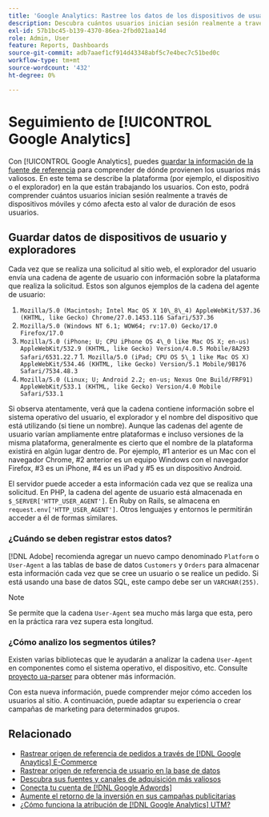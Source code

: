 ```yaml
---
title: 'Google Analytics: Rastree los datos de los dispositivos de usuario y los exploradores en la base de datos'
description: Descubra cuántos usuarios inician sesión realmente a través de dispositivos móviles y cómo afecta esto al valor de duración de esos usuarios.
exl-id: 57b1bc45-b139-4370-86ea-2fbd021aa14d
role: Admin, User
feature: Reports, Dashboards
source-git-commit: adb7aaef1cf914d43348abf5c7e4bec7c51bed0c
workflow-type: tm+mt
source-wordcount: '432'
ht-degree: 0%

---
```


# Seguimiento de [!UICONTROL Google Analytics]

Con [!UICONTROL Google Analytics], puedes [guardar la información de la fuente de referencia](../analysis/google-track-user-acq.md) para comprender de dónde provienen los usuarios más valiosos. En este tema se describe la plataforma (por ejemplo, el dispositivo o el explorador) en la que están trabajando los usuarios. Con esto, podrá comprender cuántos usuarios inician sesión realmente a través de dispositivos móviles y cómo afecta esto al valor de duración de esos usuarios.

## Guardar datos de dispositivos de usuario y exploradores

Cada vez que se realiza una solicitud al sitio web, el explorador del usuario envía una cadena de agente de usuario con información sobre la plataforma que realiza la solicitud. Estos son algunos ejemplos de la cadena del agente de usuario:

1. `Mozilla/5.0 (Macintosh; Intel Mac OS X 10\_8\_4) AppleWebKit/537.36 (KHTML, like Gecko) Chrome/27.0.1453.116 Safari/537.36`
1. `Mozilla/5.0 (Windows NT 6.1; WOW64; rv:17.0) Gecko/17.0 Firefox/17.0`
1. `Mozilla/5.0 (iPhone; U; CPU iPhone OS 4\_0 like Mac OS X; en-us) AppleWebKit/532.9 (KHTML, like Gecko) Version/4.0.5 Mobile/8A293 Safari/6531.22.7`
1.` Mozilla/5.0 (iPad; CPU OS 5\_1 like Mac OS X) AppleWebKit/534.46 (KHTML, like Gecko) Version/5.1 Mobile/9B176 Safari/7534.48.3`
1. `Mozilla/5.0 (Linux; U; Android 2.2; en-us; Nexus One Build/FRF91) AppleWebKit/533.1 (KHTML, like Gecko) Version/4.0 Mobile Safari/533.1`

Si observa atentamente, verá que la cadena contiene información sobre el sistema operativo del usuario, el explorador y el nombre del dispositivo que está utilizando (si tiene un nombre). Aunque las cadenas del agente de usuario varían ampliamente entre plataformas e incluso versiones de la misma plataforma, generalmente es cierto que el nombre de la plataforma existirá en algún lugar dentro de. Por ejemplo, #1 anterior es un Mac con el navegador Chrome, #2 anterior es un equipo Windows con el navegador Firefox, #3 es un iPhone, #4 es un iPad y #5 es un dispositivo Android.

El servidor puede acceder a esta información cada vez que se realiza una solicitud. En PHP, la cadena del agente de usuario está almacenada en `$_SERVER['HTTP_USER_AGENT']`. En Ruby on Rails, se almacena en `request.env['HTTP_USER_AGENT']`. Otros lenguajes y entornos le permitirán acceder a él de formas similares.

### ¿Cuándo se deben registrar estos datos?

[!DNL Adobe] recomienda agregar un nuevo campo denominado `Platform` o `User-Agent` a las tablas de base de datos `Customers` y `Orders` para almacenar esta información cada vez que se cree un usuario o se realice un pedido. Si está usando una base de datos SQL, este campo debe ser un `VARCHAR(255)`. 

>[!NOTE]
>
>Se permite que la cadena `User-Agent` sea mucho más larga que esta, pero en la práctica rara vez supera esta longitud.

### ¿Cómo analizo los segmentos útiles?

Existen varias bibliotecas que le ayudarán a analizar la cadena `User-Agent` en componentes como el sistema operativo, el dispositivo, etc. Consulte [proyecto ua-parser](https://github.com/tobie/ua-parser) para obtener más información.

Con esta nueva información, puede comprender mejor cómo acceden los usuarios al sitio. A continuación, puede adaptar su experiencia o crear campañas de marketing para determinados grupos.

## Relacionado

* [Rastrear origen de referencia de pedidos a través de  [!DNL Google Anaytics] E-Commerce](../importing-data/integrations/google-ecommerce.md)
* [Rastrear origen de referencia de usuario en la base de datos](../analysis/google-track-user-acq.md)
* [Descubra sus fuentes y canales de adquisición más valiosos](../analysis/most-value-source-channel.md)
* [Conecta tu cuenta de  [!DNL Google Adwords] ](../importing-data/integrations/google-adwords.md)
* [Aumente el retorno de la inversión en sus campañas publicitarias](../analysis/roi-ad-camp.md)
* [¿Cómo funciona la atribución de  [!DNL Google Analytics] UTM?](../analysis/utm-attributes.md)
